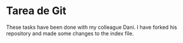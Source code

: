 # Tarea de Git

These tasks have been done with my colleague Dani. I have forked his repository and made some changes to the index file.   
